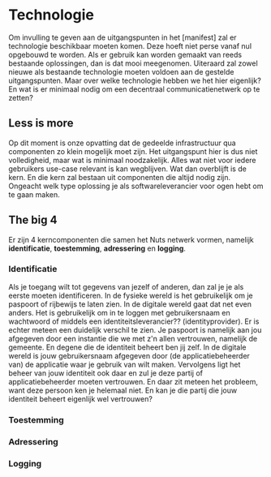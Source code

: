 # Technologie
Om invulling te geven aan de uitgangspunten in het [manifest] zal er technologie beschikbaar moeten komen. Deze hoeft niet perse vanaf nul opgebouwd te worden. Als er gebruik kan worden gemaakt van reeds bestaande oplossingen, dan is dat mooi meegenomen. Uiteraard zal zowel nieuwe als bestaande technologie moeten voldoen aan de gestelde uitgangspunten. 
Maar over welke technologie hebben we het hier eigenlijk? En wat is er minimaal nodig om een decentraal communicatienetwerk op te zetten?

## Less is more
Op dit moment is onze opvatting dat de gedeelde infrastructuur qua componenten zo klein mogelijk moet zijn. Het uitgangspunt hier is dus niet volledigheid, maar wat is minimaal noodzakelijk. Alles wat niet voor iedere gebruikers use-case relevant is kan wegblijven. Wat dan overblijft is de kern. En die kern zal bestaan uit componenten die altijd nodig zijn. Ongeacht welk type oplossing je als softwareleverancier voor ogen hebt om te gaan maken.

## The big 4
Er zijn 4 kerncomponenten die samen het Nuts netwerk vormen, namelijk **identificatie**, **toestemming**, **adressering** en **logging**.

### Identificatie
Als je toegang wilt tot gegevens van jezelf of anderen, dan zal je je als eerste moeten identificeren. In de fysieke wereld is het gebruikelijk om je paspoort of rijbewijs te laten zien. In de digitale wereld gaat dat net even anders. Het is gebruikelijk om in te loggen met gebruikersnaam en wachtwoord of middels een identiteitsleverancier?? (identityprovider). Er is echter meteen een duidelijk verschil te zien. Je paspoort is namelijk aan jou afgegeven door een instantie die we met z'n allen vertrouwen, namelijk de gemeente. En degene die de identiteit beheert ben jij zelf. 
In de digitale wereld is jouw gebruikersnaam afgegeven door (de applicatiebeheerder van) de applicatie waar je gebruik van wilt maken. Vervolgens ligt het beheer van jouw identiteit ook daar en zul je deze partij of applicatiebeheerder moeten vertrouwen. En daar zit meteen het probleem, want deze persoon ken je helemaal niet. En kan je die partij die jouw identiteit beheert eigenlijk wel vertrouwen?  

### Toestemming

### Adressering

### Logging
